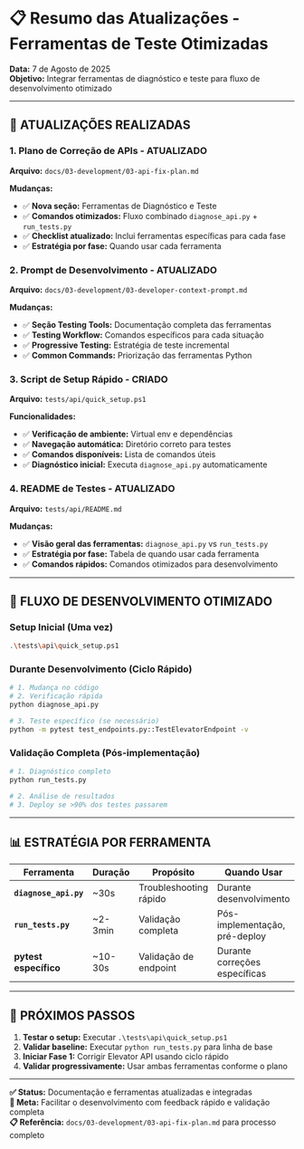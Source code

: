 # 📋 Resumo das Atualizações - Ferramentas de Teste Otimizadas

**Data:** 7 de Agosto de 2025  
**Objetivo:** Integrar ferramentas de diagnóstico e teste para fluxo de desenvolvimento otimizado

---

## 🔄 **ATUALIZAÇÕES REALIZADAS**

### **1. Plano de Correção de APIs - ATUALIZADO**
**Arquivo:** `docs/03-development/03-api-fix-plan.md`

**Mudanças:**
- ✅ **Nova seção:** Ferramentas de Diagnóstico e Teste
- ✅ **Comandos otimizados:** Fluxo combinado `diagnose_api.py` + `run_tests.py`
- ✅ **Checklist atualizado:** Inclui ferramentas específicas para cada fase
- ✅ **Estratégia por fase:** Quando usar cada ferramenta

### **2. Prompt de Desenvolvimento - ATUALIZADO**
**Arquivo:** `docs/03-development/03-developer-context-prompt.md`

**Mudanças:**
- ✅ **Seção Testing Tools:** Documentação completa das ferramentas
- ✅ **Testing Workflow:** Comandos específicos para cada situação
- ✅ **Progressive Testing:** Estratégia de teste incremental
- ✅ **Common Commands:** Priorização das ferramentas Python

### **3. Script de Setup Rápido - CRIADO**
**Arquivo:** `tests/api/quick_setup.ps1`

**Funcionalidades:**
- ✅ **Verificação de ambiente:** Virtual env e dependências
- ✅ **Navegação automática:** Diretório correto para testes
- ✅ **Comandos disponíveis:** Lista de comandos úteis
- ✅ **Diagnóstico inicial:** Executa `diagnose_api.py` automaticamente

### **4. README de Testes - ATUALIZADO**
**Arquivo:** `tests/api/README.md`

**Mudanças:**
- ✅ **Visão geral das ferramentas:** `diagnose_api.py` vs `run_tests.py`
- ✅ **Estratégia por fase:** Tabela de quando usar cada ferramenta
- ✅ **Comandos rápidos:** Comandos otimizados para desenvolvimento

---

## 🎯 **FLUXO DE DESENVOLVIMENTO OTIMIZADO**

### **Setup Inicial (Uma vez)**
```bash
.\tests\api\quick_setup.ps1
```

### **Durante Desenvolvimento (Ciclo Rápido)**
```bash
# 1. Mudança no código
# 2. Verificação rápida
python diagnose_api.py

# 3. Teste específico (se necessário)
python -m pytest test_endpoints.py::TestElevatorEndpoint -v
```

### **Validação Completa (Pós-implementação)**
```bash
# 1. Diagnóstico completo
python run_tests.py

# 2. Análise de resultados
# 3. Deploy se >90% dos testes passarem
```

---

## 📊 **ESTRATÉGIA POR FERRAMENTA**

| Ferramenta | Duração | Propósito | Quando Usar |
|------------|---------|-----------|-------------|
| **`diagnose_api.py`** | ~30s | Troubleshooting rápido | Durante desenvolvimento |
| **`run_tests.py`** | ~2-3min | Validação completa | Pós-implementação, pré-deploy |
| **pytest específico** | ~10-30s | Validação de endpoint | Durante correções específicas |

---

## 🚀 **PRÓXIMOS PASSOS**

1. **Testar o setup:** Executar `.\tests\api\quick_setup.ps1`
2. **Validar baseline:** Executar `python run_tests.py` para linha de base
3. **Iniciar Fase 1:** Corrigir Elevator API usando ciclo rápido
4. **Validar progressivamente:** Usar ambas ferramentas conforme o plano

---

**✅ Status:** Documentação e ferramentas atualizadas e integradas  
**🎯 Meta:** Facilitar o desenvolvimento com feedback rápido e validação completa  
**📋 Referência:** `docs/03-development/03-api-fix-plan.md` para processo completo
